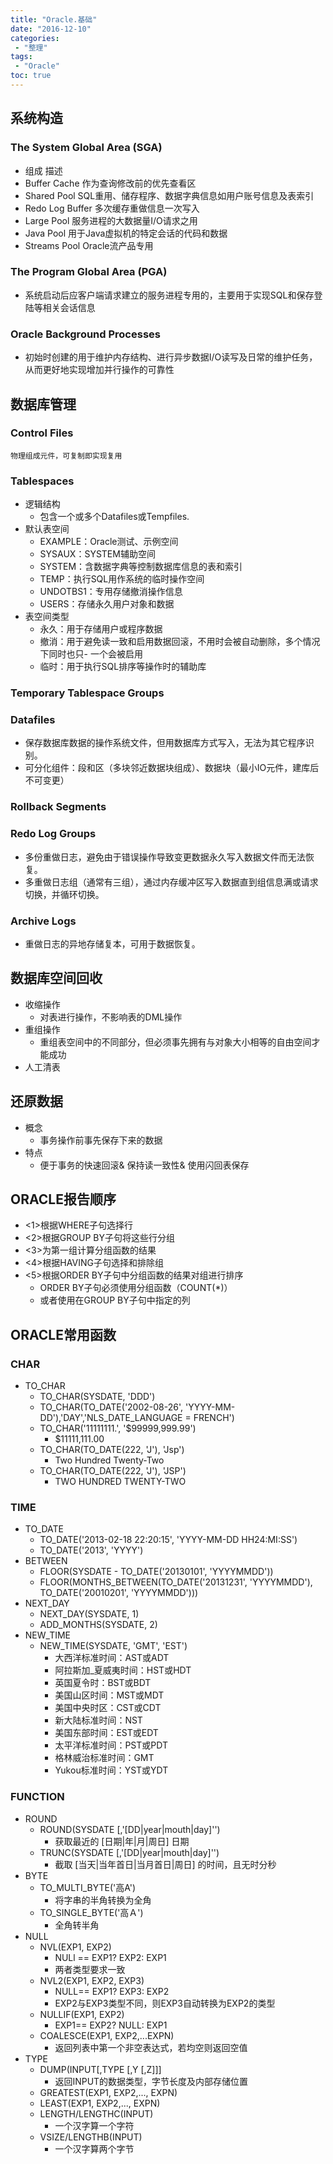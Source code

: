 ```yaml
---
title: "Oracle.基础"
date: "2016-12-10"
categories:
 - "整理"
tags:
 - "Oracle"
toc: true
---
```



## 系统构造
### The System Global Area (SGA)
- 组成                  描述
- Buffer Cache          作为查询修改前的优先查看区
- Shared Pool           SQL重用、储存程序、数据字典信息如用户账号信息及表索引
- Redo Log Buffer       多次缓存重做信息一次写入
- Large Pool            服务进程的大数据量I/O请求之用
- Java Pool             用于Java虚拟机的特定会话的代码和数据
- Streams Pool          Oracle流产品专用
### The Program Global Area (PGA)
- 系统启动后应客户端请求建立的服务进程专用的，主要用于实现SQL和保存登陆等相关会话信息
### Oracle Background Processes
- 初始时创建的用于维护内存结构、进行异步数据I/O读写及日常的维护任务，从而更好地实现增加并行操作的可靠性

## 数据库管理
### Control Files
    物理组成元件，可复制即实现复用
### Tablespaces
- 逻辑结构
    + 包含一个或多个Datafiles或Tempfiles.
- 默认表空间
    - EXAMPLE：Oracle测试、示例空间
    - SYSAUX：SYSTEM辅助空间
    - SYSTEM：含数据字典等控制数据库信息的表和索引
    - TEMP：执行SQL用作系统的临时操作空间
    - UNDOTBS1：专用存储撤消操作信息
    - USERS：存储永久用户对象和数据
- 表空间类型
    - 永久：用于存储用户或程序数据
    - 撤消：用于避免读一致和启用数据回滚，不用时会被自动删除，多个情况下同时也只- 一个会被启用
    - 临时：用于执行SQL排序等操作时的辅助库
### Temporary Tablespace Groups
### Datafiles
- 保存数据库数据的操作系统文件，但用数据库方式写入，无法为其它程序识别。
- 可分化组件：段和区（多块邻近数据块组成）、数据块（最小IO元件，建库后不可变更）
### Rollback Segments
### Redo Log Groups
- 多份重做日志，避免由于错误操作导致变更数据永久写入数据文件而无法恢复。
- 多重做日志组（通常有三组），通过内存缓冲区写入数据直到组信息满或请求切换，并循环切换。
### Archive Logs
- 重做日志的异地存储复本，可用于数据恢复。

## 数据库空间回收
- 收缩操作
    + 对表进行操作，不影响表的DML操作
- 重组操作
    + 重组表空间中的不同部分，但必须事先拥有与对象大小相等的自由空间才能成功
- 人工清表

## 还原数据
- 概念
    + 事务操作前事先保存下来的数据
- 特点
    + 便于事务的快速回滚& 保持读一致性& 使用闪回表保存

## ORACLE报告顺序
- <1>根据WHERE子句选择行
- <2>根据GROUP BY子句将这些行分组
- <3>为第一组计算分组函数的结果
- <4>根据HAVING子句选择和排除组
- <5>根据ORDER BY子句中分组函数的结果对组进行排序
    - ORDER BY子句必须使用分组函数（COUNT(*)）
    - 或者使用在GROUP BY子句中指定的列


## ORACLE常用函数
### CHAR
- TO_CHAR
    + TO_CHAR(SYSDATE, 'DDD')
    + TO_CHAR(TO_DATE('2002-08-26', 'YYYY-MM-DD'),'DAY','NLS_DATE_LANGUAGE = FRENCH')
    + TO_CHAR('11111111.', '$99999,999.99')
        * $11111,111.00
    + TO_CHAR(TO_DATE(222, 'J'), 'Jsp')
        * Two Hundred Twenty-Two
    + TO_CHAR(TO_DATE(222, 'J'), 'JSP')
        * TWO HUNDRED TWENTY-TWO

### TIME
- TO_DATE
    + TO_DATE('2013-02-18 22:20:15', 'YYYY-MM-DD HH24:MI:SS')
    + TO_DATE('2013', 'YYYY')
- BETWEEN
    + FLOOR(SYSDATE - TO_DATE('20130101', 'YYYYMMDD'))
    + FLOOR(MONTHS_BETWEEN(TO_DATE('20131231', 'YYYYMMDD'), TO_DATE('20010201', 'YYYYMMDD')))
- NEXT_DAY
    + NEXT_DAY(SYSDATE, 1)
    + ADD_MONTHS(SYSDATE, 2)
- NEW_TIME
    + NEW_TIME(SYSDATE, 'GMT', 'EST')
        * 大西洋标准时间：AST或ADT 
        * 阿拉斯加_夏威夷时间：HST或HDT 
        * 英国夏令时：BST或BDT 
        * 美国山区时间：MST或MDT 
        * 美国中央时区：CST或CDT 
        * 新大陆标准时间：NST 
        * 美国东部时间：EST或EDT 
        * 太平洋标准时间：PST或PDT 
        * 格林威治标准时间：GMT 
        * Yukou标准时间：YST或YDT

### FUNCTION
- ROUND
    + ROUND(SYSDATE [,'[DD|year|mouth|day]'')
        * 获取最近的 [日期|年|月|周日] 日期
    + TRUNC(SYSDATE [,'[DD|year|mouth|day]'')
        * 截取 [当天|当年首日|当月首日|周日] 的时间，且无时分秒
- BYTE
    + TO_MULTI_BYTE('高A')
        * 将字串的半角转换为全角
    + TO_SINGLE_BYTE('高Ａ')
        * 全角转半角
- NULL
    + NVL(EXP1, EXP2)
        * NULl == EXP1? EXP2: EXP1
        * 两者类型要求一致
    + NVL2(EXP1, EXP2, EXP3)
        * NULL== EXP1? EXP3: EXP2
        * EXP2与EXP3类型不同，则EXP3自动转换为EXP2的类型
    + NULLIF(EXP1, EXP2)
        * EXP1== EXP2? NULL: EXP1
    + COALESCE(EXP1, EXP2,...EXPN)
        * 返回列表中第一个非空表达式，若均空则返回空值
- TYPE
    + DUMP(INPUT[,TYPE [,Y [,Z]]]
        * 返回INPUT的数据类型，字节长度及内部存储位置
    + GREATEST(EXP1, EXP2,..., EXPN)
    + LEAST(EXP1, EXP2,..., EXPN)
    + LENGTH/LENGTHC(INPUT)
        * 一个汉字算一个字符
    + VSIZE/LENGTHB(INPUT)
        * 一个汉字算两个字节
